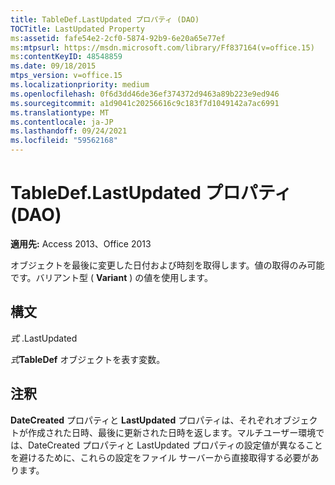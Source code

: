 ```yaml
---
title: TableDef.LastUpdated プロパティ (DAO)
TOCTitle: LastUpdated Property
ms:assetid: fafe54e2-2cf0-5874-92b9-6e20a65e77ef
ms:mtpsurl: https://msdn.microsoft.com/library/Ff837164(v=office.15)
ms:contentKeyID: 48548859
ms.date: 09/18/2015
mtps_version: v=office.15
ms.localizationpriority: medium
ms.openlocfilehash: 0f6d3dd46de36ef374372d9463a89b223e9ed946
ms.sourcegitcommit: a1d9041c20256616c9c183f7d1049142a7ac6991
ms.translationtype: MT
ms.contentlocale: ja-JP
ms.lasthandoff: 09/24/2021
ms.locfileid: "59562168"
---
```

# <a name="tabledeflastupdated-property-dao"></a>TableDef.LastUpdated プロパティ (DAO)


**適用先:** Access 2013、Office 2013

オブジェクトを最後に変更した日付および時刻を取得します。値の取得のみ可能です。バリアント型 ( **Variant** ) の値を使用します。  

## <a name="syntax"></a>構文

*式* .LastUpdated

*式***TableDef** オブジェクトを表す変数。

## <a name="remarks"></a>注釈

**DateCreated** プロパティと **LastUpdated** プロパティは、それぞれオブジェクトが作成された日時、最後に更新された日時を返します。マルチユーザー環境では、DateCreated プロパティと LastUpdated プロパティの設定値が異なることを避けるために、これらの設定をファイル サーバーから直接取得する必要があります。

